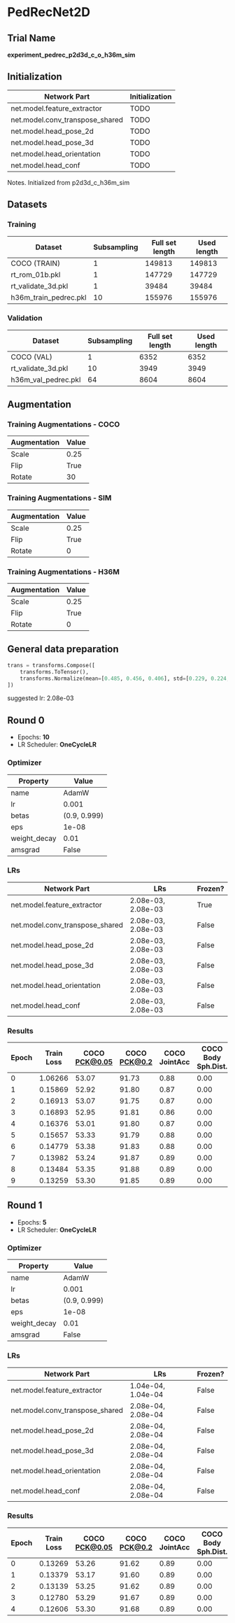 # PedRecNet2D
## Trial Name
**experiment_pedrec_p2d3d_c_o_h36m_sim**
## Initialization
| Network Part                   | Initialization                                               |
| ------------------------------ | ------------------------------------------------------------ |
| net.model.feature_extractor    | TODO                                                         |
| net.model.conv_transpose_shared | TODO                                                         |
| net.model.head_pose_2d         | TODO                                                         |
| net.model.head_pose_3d         | TODO                                                         |
| net.model.head_orientation     | TODO                                                         |
| net.model.head_conf            | TODO                                                         |
Notes. Initialized from p2d3d_c_h36m_sim
## Datasets
### Training
| Dataset                   | Subsampling | Full set length | Used length |
| ------------------------- | ----------- | --------------- | ----------- |
| COCO (TRAIN)              | 1           | 149813          | 149813      |
| rt_rom_01b.pkl            | 1           | 147729          | 147729      |
| rt_validate_3d.pkl        | 1           | 39484           | 39484       |
| h36m_train_pedrec.pkl     | 10          | 155976          | 155976      |
### Validation
| Dataset                   | Subsampling | Full set length | Used length |
| ------------------------- | ----------- | --------------- | ----------- |
| COCO (VAL)                | 1           | 6352            | 6352        |
| rt_validate_3d.pkl        | 10          | 3949            | 3949        |
| h36m_val_pedrec.pkl       | 64          | 8604            | 8604        |
## Augmentation
### Training Augmentations - COCO
| Augmentation              | Value                     |
| ------------------------- | ------------------------- |
| Scale                     | 0.25                      |
| Flip                      | True                      |
| Rotate                    | 30                        |
### Training Augmentations - SIM
| Augmentation              | Value                     |
| ------------------------- | ------------------------- |
| Scale                     | 0.25                      |
| Flip                      | True                      |
| Rotate                    | 0                         |
### Training Augmentations - H36M
| Augmentation              | Value                     |
| ------------------------- | ------------------------- |
| Scale                     | 0.25                      |
| Flip                      | True                      |
| Rotate                    | 0                         |
## General data preparation
```python
trans = transforms.Compose([
    transforms.ToTensor(),
    transforms.Normalize(mean=[0.485, 0.456, 0.406], std=[0.229, 0.224, 0.225])
])
```
suggested lr: 2.08e-03
## Round 0
- Epochs: **10**
- LR Scheduler: **OneCycleLR**
### Optimizer
| Property                  | Value                     |
| ------------------------- | ------------------------- |
| name                      | AdamW                     |
| lr                        | 0.001                     |
| betas                     | (0.9, 0.999)              |
| eps                       | 1e-08                     |
| weight_decay              | 0.01                      |
| amsgrad                   | False                     |
### LRs
| Network Part              | LRs                  | Frozen? |
| ------------------------- | -------------------- | ------- |
| net.model.feature_extractor | 2.08e-03, 2.08e-03   | True    |
| net.model.conv_transpose_shared | 2.08e-03, 2.08e-03   | False   |
| net.model.head_pose_2d    | 2.08e-03, 2.08e-03   | False   |
| net.model.head_pose_3d    | 2.08e-03, 2.08e-03   | False   |
| net.model.head_orientation | 2.08e-03, 2.08e-03   | False   |
| net.model.head_conf       | 2.08e-03, 2.08e-03   | False   |
### Results
| Epoch | Train Loss | COCO PCK@0.05 | COCO PCK@0.2 | COCO JointAcc | COCO Body Sph.Dist. | COCO Body.Phi.Ang.Dist. | COCO Head Sph.Dist. | COCO Head.Phi.Ang.Dist. | COCO Val Loss | COCO Val Time | SIM PCK@0.05 | SIM PCK@0.2 | SIM MPJPE | SIM MRCJP | SIM MRCD | SIM JointAcc | SIM Body Sph.Dist. | SIM Body.Phi.Ang.Dist. | SIM Head Sph.Dist. | SIM Head.Phi.Ang.Dist. | SIM Val Loss | SIM Val Time | H36M PCK@0.05 | H36M PCK@0.2 | H36M MPJPE | H36M MRCJP | H36M MRCD | H36M JointAcc | H36M Val Loss | H36M Val Time | Train Time |
| ----- | ---------- | ------------- | ------------ | ------------- | ------------------- | ----------------------- | ------------------- | ----------------------- | ------------- | ------------- | ------------ | ----------- | --------- | --------- | -------- | ------------ | ------------------ | ---------------------- | ------------------ | ---------------------- | ------------ | ------------ | ------------- | ------------ | ---------- | ---------- | --------- | ------------- | ------------- | ------------- | ---------- |
| 0     | 1.06266    | 53.07         | 91.73        | 0.88          | 0.00                | 0.26                    | 0.00                | 0.00                    | 0.6353        | 0:00:12       | 92.13        | 99.97       | 23.52     | 0.81      | 0.93     | 1.00         | 0.12               | 0.12                   | 0.18               | 0.16                   | 0.1417       | 0:00:11      | 60.16         | 92.49        | 65.22      | 0.79       | 0.92      | 1.00          | 0.1429        | 0:00:17       | 0:31:11    |
| 1     | 0.15869    | 52.92         | 91.80        | 0.87          | 0.00                | 0.29                    | 0.00                | 0.00                    | 0.6739        | 0:00:11       | 92.03        | 99.97       | 25.23     | 0.80      | 0.92     | 1.00         | 0.18               | 0.18                   | 0.21               | 0.19                   | 0.1181       | 0:00:10      | 60.54         | 92.49        | 65.81      | 0.79       | 0.92      | 1.00          | 0.1461        | 0:00:16       | 0:30:44    |
| 2     | 0.16913    | 53.07         | 91.75        | 0.87          | 0.00                | 0.31                    | 0.00                | 0.00                    | 0.6838        | 0:00:12       | 92.15        | 99.97       | 25.45     | 0.80      | 0.93     | 1.00         | 0.17               | 0.18                   | 0.20               | 0.19                   | 0.1152       | 0:00:11      | 59.39         | 92.33        | 67.04      | 0.79       | 0.92      | 1.00          | 0.1496        | 0:00:17       | 0:30:28    |
| 3     | 0.16893    | 52.95         | 91.81        | 0.86          | 0.00                | 0.34                    | 0.00                | 0.00                    | 0.7100        | 0:00:12       | 92.56        | 99.97       | 24.04     | 0.80      | 0.92     | 1.00         | 0.17               | 0.17                   | 0.29               | 0.28                   | 0.1221       | 0:00:10      | 60.03         | 92.51        | 66.66      | 0.79       | 0.92      | 1.00          | 0.1488        | 0:00:16       | 0:31:46    |
| 4     | 0.16376    | 53.01         | 91.80        | 0.87          | 0.00                | 0.28                    | 0.00                | 0.00                    | 0.6620        | 0:00:12       | 93.33        | 99.97       | 23.37     | 0.81      | 0.93     | 1.00         | 0.12               | 0.12                   | 0.21               | 0.21                   | 0.1094       | 0:00:10      | 59.65         | 92.53        | 65.10      | 0.79       | 0.92      | 1.00          | 0.1472        | 0:00:16       | 0:31:11    |
| 5     | 0.15657    | 53.33         | 91.79        | 0.88          | 0.00                | 0.30                    | 0.00                | 0.00                    | 0.6520        | 0:00:12       | 93.58        | 99.96       | 21.92     | 0.82      | 0.94     | 1.00         | 0.13               | 0.13                   | 0.14               | 0.13                   | 0.1023       | 0:00:10      | 59.83         | 92.52        | 65.77      | 0.79       | 0.92      | 1.00          | 0.1458        | 0:00:16       | 0:31:16    |
| 6     | 0.14779    | 53.38         | 91.83        | 0.88          | 0.00                | 0.29                    | 0.00                | 0.00                    | 0.6373        | 0:00:12       | 94.48        | 99.97       | 20.86     | 0.83      | 0.94     | 1.00         | 0.12               | 0.12                   | 0.11               | 0.10                   | 0.0949       | 0:00:11      | 60.22         | 92.49        | 65.02      | 0.79       | 0.92      | 1.00          | 0.1448        | 0:00:16       | 0:29:48    |
| 7     | 0.13982    | 53.24         | 91.87        | 0.89          | 0.00                | 0.28                    | 0.00                | 0.00                    | 0.6284        | 0:00:12       | 94.64        | 99.98       | 19.98     | 0.84      | 0.94     | 1.00         | 0.10               | 0.10                   | 0.09               | 0.08                   | 0.0898       | 0:00:10      | 60.73         | 92.59        | 65.35      | 0.79       | 0.92      | 1.00          | 0.1444        | 0:00:16       | 0:29:54    |
| 8     | 0.13484    | 53.35         | 91.88        | 0.89          | 0.00                | 0.29                    | 0.00                | 0.00                    | 0.6266        | 0:00:11       | 94.82        | 99.98       | 19.35     | 0.84      | 0.95     | 1.00         | 0.09               | 0.09                   | 0.08               | 0.07                   | 0.0871       | 0:00:10      | 60.80         | 92.60        | 64.50      | 0.79       | 0.92      | 1.00          | 0.1427        | 0:00:16       | 0:29:42    |
| 9     | 0.13259    | 53.30         | 91.85        | 0.89          | 0.00                | 0.28                    | 0.00                | 0.00                    | 0.6247        | 0:00:11       | 94.90        | 99.98       | 19.15     | 0.84      | 0.95     | 1.00         | 0.09               | 0.09                   | 0.08               | 0.07                   | 0.0866       | 0:00:10      | 60.84         | 92.61        | 64.54      | 0.79       | 0.92      | 1.00          | 0.1430        | 0:00:16       | 0:29:39    |
## Round 1
- Epochs: **5**
- LR Scheduler: **OneCycleLR**
### Optimizer
| Property                  | Value                     |
| ------------------------- | ------------------------- |
| name                      | AdamW                     |
| lr                        | 0.001                     |
| betas                     | (0.9, 0.999)              |
| eps                       | 1e-08                     |
| weight_decay              | 0.01                      |
| amsgrad                   | False                     |
### LRs
| Network Part              | LRs                  | Frozen? |
| ------------------------- | -------------------- | ------- |
| net.model.feature_extractor | 1.04e-04, 1.04e-04   | False   |
| net.model.conv_transpose_shared | 2.08e-04, 2.08e-04   | False   |
| net.model.head_pose_2d    | 2.08e-04, 2.08e-04   | False   |
| net.model.head_pose_3d    | 2.08e-04, 2.08e-04   | False   |
| net.model.head_orientation | 2.08e-04, 2.08e-04   | False   |
| net.model.head_conf       | 2.08e-04, 2.08e-04   | False   |
### Results
| Epoch | Train Loss | COCO PCK@0.05 | COCO PCK@0.2 | COCO JointAcc | COCO Body Sph.Dist. | COCO Body.Phi.Ang.Dist. | COCO Head Sph.Dist. | COCO Head.Phi.Ang.Dist. | COCO Val Loss | COCO Val Time | SIM PCK@0.05 | SIM PCK@0.2 | SIM MPJPE | SIM MRCJP | SIM MRCD | SIM JointAcc | SIM Body Sph.Dist. | SIM Body.Phi.Ang.Dist. | SIM Head Sph.Dist. | SIM Head.Phi.Ang.Dist. | SIM Val Loss | SIM Val Time | H36M PCK@0.05 | H36M PCK@0.2 | H36M MPJPE | H36M MRCJP | H36M MRCD | H36M JointAcc | H36M Val Loss | H36M Val Time | Train Time |
| ----- | ---------- | ------------- | ------------ | ------------- | ------------------- | ----------------------- | ------------------- | ----------------------- | ------------- | ------------- | ------------ | ----------- | --------- | --------- | -------- | ------------ | ------------------ | ---------------------- | ------------------ | ---------------------- | ------------ | ------------ | ------------- | ------------ | ---------- | ---------- | --------- | ------------- | ------------- | ------------- | ---------- |
| 0     | 0.13269    | 53.26         | 91.62        | 0.89          | 0.00                | 0.28                    | 0.00                | 0.00                    | 0.6283        | 0:00:11       | 94.79        | 99.98       | 19.67     | 0.84      | 0.94     | 1.00         | 0.10               | 0.09                   | 0.08               | 0.07                   | 0.0876       | 0:00:10      | 60.33         | 92.56        | 65.03      | 0.79       | 0.92      | 1.00          | 0.1439        | 0:00:16       | 0:34:50    |
| 1     | 0.13379    | 53.17         | 91.60        | 0.89          | 0.00                | 0.28                    | 0.00                | 0.00                    | 0.6269        | 0:00:11       | 95.01        | 99.98       | 19.30     | 0.84      | 0.94     | 1.00         | 0.10               | 0.10                   | 0.07               | 0.07                   | 0.0861       | 0:00:10      | 60.47         | 92.57        | 65.80      | 0.79       | 0.92      | 1.00          | 0.1433        | 0:00:16       | 0:34:52    |
| 2     | 0.13139    | 53.25         | 91.62        | 0.89          | 0.00                | 0.28                    | 0.00                | 0.00                    | 0.6252        | 0:00:12       | 95.40        | 99.99       | 18.49     | 0.84      | 0.95     | 1.00         | 0.09               | 0.09                   | 0.07               | 0.07                   | 0.0837       | 0:00:10      | 60.86         | 92.58        | 65.20      | 0.79       | 0.92      | 1.00          | 0.1431        | 0:00:16       | 0:35:47    |
| 3     | 0.12780    | 53.29         | 91.67        | 0.89          | 0.00                | 0.28                    | 0.00                | 0.00                    | 0.6234        | 0:00:13       | 95.61        | 99.99       | 17.91     | 0.85      | 0.95     | 1.00         | 0.08               | 0.08                   | 0.06               | 0.06                   | 0.0812       | 0:00:11      | 60.99         | 92.57        | 64.86      | 0.79       | 0.92      | 1.00          | 0.1434        | 0:00:17       | 0:36:01    |
| 4     | 0.12606    | 53.30         | 91.68        | 0.89          | 0.00                | 0.28                    | 0.00                | 0.00                    | 0.6231        | 0:00:12       | 95.73        | 99.99       | 17.69     | 0.85      | 0.95     | 1.00         | 0.08               | 0.08                   | 0.06               | 0.06                   | 0.0807       | 0:00:10      | 60.95         | 92.62        | 64.50      | 0.79       | 0.92      | 1.00          | 0.1432        | 0:00:17       | 0:35:33    |

